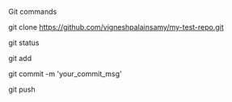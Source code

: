 Git commands

git clone https://github.com/vigneshpalainsamy/my-test-repo.git

git status

git add <your-file-name>

git commit -m 'your_commit_msg'

git push